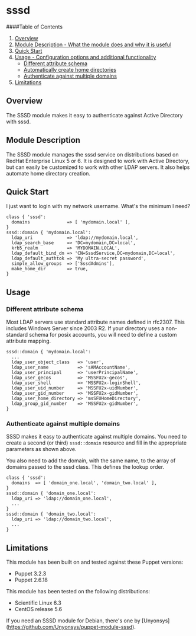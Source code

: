 # sssd

####Table of Contents
1. [Overview](#overview)
2. [Module Description - What the module does and why it is useful](#module-description)
3. [Quick Start](#quick-start)
4. [Usage - Configuration options and additional functionality](#usage)
   * [Different attribute schema](#different-attribute-schema)
   * [Automatically create home directories](#automatically-create-home-directories)
   * [Authenticate against multiple domains](#authenticate-against-multiple-domains)
5. [Limitations](#limitations)

## Overview
The SSSD module makes it easy to authenticate against Active Directory with sssd.

## Module Description
The SSSD module manages the sssd service on distributions based on RedHat
Enterprise Linux 5 or 6. It is designed to work with Active Directory, but
can easily be customized to work with other LDAP servers. It also helps
automate home directory creation.

## Quick Start
I just want to login with my network username. What's the minimum I need?

    class { 'sssd':
      domains              => [ 'mydomain.local' ],
    }
    sssd::domain { 'mydomain.local':
      ldap_uri             => 'ldap://mydomain.local',
      ldap_search_base     => 'DC=mydomain,DC=local',
      krb5_realm           => 'MYDOMAIN.LOCAL',
      ldap_default_bind_dn => 'CN=SssdService,DC=mydomain,DC=local',
      ldap_default_authtok => 'My ultra-secret password',
      simple_allow_groups  => ['SssdAdmins'],
      make_home_dir        => true,
    }

## Usage

### Different attribute schema
Most LDAP servers use standard attribute names defined in rfc2307. This
includes Windows Server since 2003 R2. If your directory uses a non-standard
schema for posix accounts, you will need to define a custom attribute mapping.

    sssd::domain { 'mydomain.local':
      ...
      ldap_user_object_class   => 'user',
      ldap_user_name           => 'sAMAccountName',
      ldap_user_principal      => 'userPrincipalName',
      ldap_user_gecos          => 'MSSFU2x-gecos',
      ldap_user_shell          => 'MSSFU2x-loginShell',
      ldap_user_uid_number     => 'MSSFU2x-uidNumber',
      ldap_user_gid_number     => 'MSSFU2x-gidNumber',
      ldap_user_home_directory => 'msSFUHomeDirectory',
      ldap_group_gid_number    => 'MSSFU2x-gidNumber',
    }

### Authenticate against multiple domains
SSSD makes it easy to authenticate against multiple domains. You need to
create a second (or third) `sssd::domain` resource and fill in the
appropriate parameters as shown above.

You also need to add the domain, with the same name, to the array of domains
passed to the sssd class. This defines the lookup order.

    class { 'sssd':
      domains  => [ 'domain_one.local', 'domain_two.local' ],
    }
    sssd::domain { 'domain_one.local':
      ldap_uri => 'ldap://domain_one.local',
      ...
    }
    sssd::domain { 'domain_two.local':
      ldap_uri => 'ldap://domain_two.local',
      ...
    }

## Limitations
This module has been built on and tested against these Puppet versions:
  * Puppet 3.2.3
  * Puppet 2.6.18

This module has been tested on the following distributions:
  * Scientific Linux 6.3
  * CentOS release 5.6

If you need an SSSD module for Debian, there's one by [Unyonsys]
(https://github.com/Unyonsys/puppet-module-sssd).
